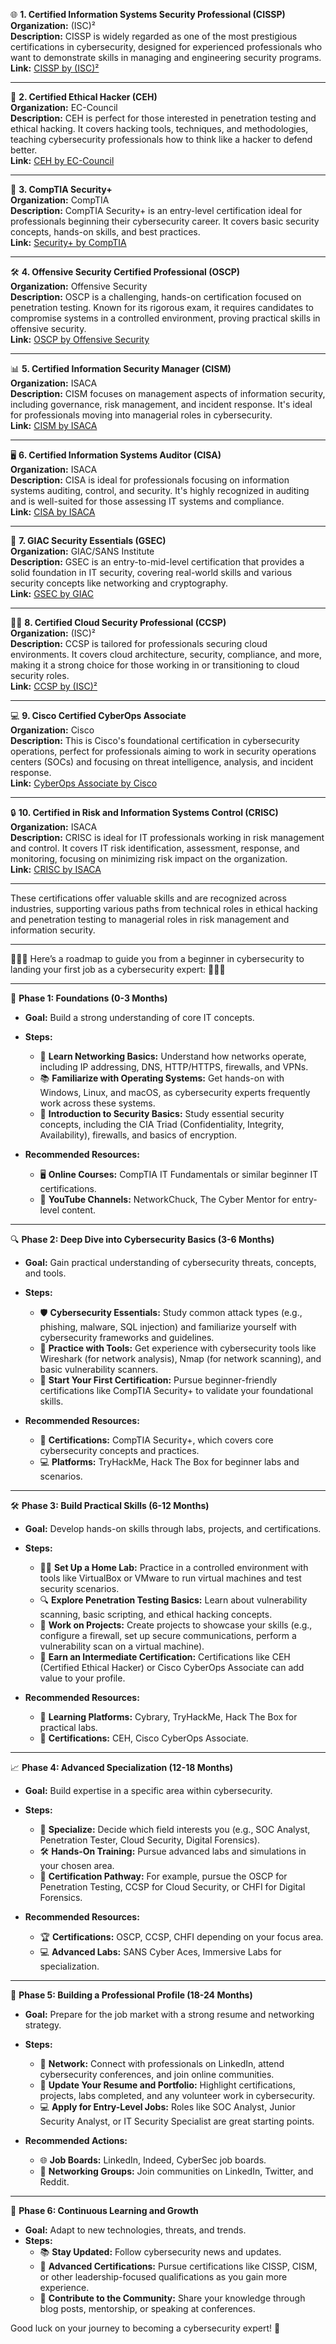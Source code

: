 🌐 **1. Certified Information Systems Security Professional (CISSP)**  
**Organization:** (ISC)²  
**Description:** CISSP is widely regarded as one of the most prestigious certifications in cybersecurity, designed for experienced professionals who want to demonstrate skills in managing and engineering security programs.  
**Link:** [CISSP by (ISC)²](https://www.isc2.org/Certifications/CISSP)

---

🔐 **2. Certified Ethical Hacker (CEH)**  
**Organization:** EC-Council  
**Description:** CEH is perfect for those interested in penetration testing and ethical hacking. It covers hacking tools, techniques, and methodologies, teaching cybersecurity professionals how to think like a hacker to defend better.  
**Link:** [CEH by EC-Council](https://www.eccouncil.org/programs/certified-ethical-hacker-ceh/)

---

💼 **3. CompTIA Security+**  
**Organization:** CompTIA  
**Description:** CompTIA Security+ is an entry-level certification ideal for professionals beginning their cybersecurity career. It covers basic security concepts, hands-on skills, and best practices.  
**Link:** [Security+ by CompTIA](https://www.comptia.org/certifications/security)

---

🛠 **4. Offensive Security Certified Professional (OSCP)**  
**Organization:** Offensive Security  
**Description:** OSCP is a challenging, hands-on certification focused on penetration testing. Known for its rigorous exam, it requires candidates to compromise systems in a controlled environment, proving practical skills in offensive security.  
**Link:** [OSCP by Offensive Security](https://www.offensive-security.com/pwk-oscp/)

---

📊 **5. Certified Information Security Manager (CISM)**  
**Organization:** ISACA  
**Description:** CISM focuses on management aspects of information security, including governance, risk management, and incident response. It's ideal for professionals moving into managerial roles in cybersecurity.  
**Link:** [CISM by ISACA](https://www.isaca.org/credentialing/cism)

---

🖥 **6. Certified Information Systems Auditor (CISA)**  
**Organization:** ISACA  
**Description:** CISA is ideal for professionals focusing on information systems auditing, control, and security. It's highly recognized in auditing and is well-suited for those assessing IT systems and compliance.  
**Link:** [CISA by ISACA](https://www.isaca.org/credentialing/cisa)

---

📱 **7. GIAC Security Essentials (GSEC)**  
**Organization:** GIAC/SANS Institute  
**Description:** GSEC is an entry-to-mid-level certification that provides a solid foundation in IT security, covering real-world skills and various security concepts like networking and cryptography.  
**Link:** [GSEC by GIAC](https://www.giac.org/certifications/security-essentials-gsec)

---

👨‍💼 **8. Certified Cloud Security Professional (CCSP)**  
**Organization:** (ISC)²  
**Description:** CCSP is tailored for professionals securing cloud environments. It covers cloud architecture, security, compliance, and more, making it a strong choice for those working in or transitioning to cloud security roles.  
**Link:** [CCSP by (ISC)²](https://www.isc2.org/Certifications/CCSP)

---

💻 **9. Cisco Certified CyberOps Associate**  
**Organization:** Cisco  
**Description:** This is Cisco's foundational certification in cybersecurity operations, perfect for professionals aiming to work in security operations centers (SOCs) and focusing on threat intelligence, analysis, and incident response.  
**Link:** [CyberOps Associate by Cisco](https://www.cisco.com/c/en/us/training-events/training-certifications/certifications/associate/cyberops-associate.html)

---

🔒 **10. Certified in Risk and Information Systems Control (CRISC)**  
**Organization:** ISACA  
**Description:** CRISC is ideal for IT professionals working in risk management and control. It covers IT risk identification, assessment, response, and monitoring, focusing on minimizing risk impact on the organization.  
**Link:** [CRISC by ISACA](https://www.isaca.org/credentialing/crisc)

---

These certifications offer valuable skills and are recognized across industries, supporting various paths from technical roles in ethical hacking and penetration testing to managerial roles in risk management and information security.

---
🌟🌟🌟 Here’s a roadmap to guide you from a beginner in cybersecurity to landing your first job as a cybersecurity expert: 🌟🌟🌟

---

🌱 **Phase 1: Foundations (0-3 Months)**  
   - **Goal:** Build a strong understanding of core IT concepts.
   - **Steps:**
     - 📘 **Learn Networking Basics:** Understand how networks operate, including IP addressing, DNS, HTTP/HTTPS, firewalls, and VPNs.
     - 📚 **Familiarize with Operating Systems:** Get hands-on with Windows, Linux, and macOS, as cybersecurity experts frequently work across these systems.
     - 🔐 **Introduction to Security Basics:** Study essential security concepts, including the CIA Triad (Confidentiality, Integrity, Availability), firewalls, and basics of encryption.

   - **Recommended Resources:**
     - 🖥 **Online Courses:** CompTIA IT Fundamentals or similar beginner IT certifications.
     - 🎥 **YouTube Channels:** NetworkChuck, The Cyber Mentor for entry-level content.

---

🔍 **Phase 2: Deep Dive into Cybersecurity Basics (3-6 Months)**  
   - **Goal:** Gain practical understanding of cybersecurity threats, concepts, and tools.
   - **Steps:**
     - 🛡 **Cybersecurity Essentials:** Study common attack types (e.g., phishing, malware, SQL injection) and familiarize yourself with cybersecurity frameworks and guidelines.
     - 🧰 **Practice with Tools:** Get experience with cybersecurity tools like Wireshark (for network analysis), Nmap (for network scanning), and basic vulnerability scanners.
     - 📜 **Start Your First Certification:** Pursue beginner-friendly certifications like CompTIA Security+ to validate your foundational skills.

   - **Recommended Resources:**
     - 📘 **Certifications:** CompTIA Security+, which covers core cybersecurity concepts and practices.
     - 💻 **Platforms:** TryHackMe, Hack The Box for beginner labs and scenarios.

---

🛠 **Phase 3: Build Practical Skills (6-12 Months)**  
   - **Goal:** Develop hands-on skills through labs, projects, and certifications.
   - **Steps:**
     - 👨‍💻 **Set Up a Home Lab:** Practice in a controlled environment with tools like VirtualBox or VMware to run virtual machines and test security scenarios.
     - 🔍 **Explore Penetration Testing Basics:** Learn about vulnerability scanning, basic scripting, and ethical hacking concepts.
     - 💼 **Work on Projects:** Create projects to showcase your skills (e.g., configure a firewall, set up secure communications, perform a vulnerability scan on a virtual machine).
     - 📜 **Earn an Intermediate Certification:** Certifications like CEH (Certified Ethical Hacker) or Cisco CyberOps Associate can add value to your profile.

   - **Recommended Resources:**
     - 🔗 **Learning Platforms:** Cybrary, TryHackMe, Hack The Box for practical labs.
     - 📘 **Certifications:** CEH, Cisco CyberOps Associate.

---

📈 **Phase 4: Advanced Specialization (12-18 Months)**  
   - **Goal:** Build expertise in a specific area within cybersecurity.
   - **Steps:**
     - 🔧 **Specialize:** Decide which field interests you (e.g., SOC Analyst, Penetration Tester, Cloud Security, Digital Forensics).
     - 🛠 **Hands-On Training:** Pursue advanced labs and simulations in your chosen area.
     - 📜 **Certification Pathway:** For example, pursue the OSCP for Penetration Testing, CCSP for Cloud Security, or CHFI for Digital Forensics.

   - **Recommended Resources:**
     - 🏆 **Certifications:** OSCP, CCSP, CHFI depending on your focus area.
     - 💻 **Advanced Labs:** SANS Cyber Aces, Immersive Labs for specialization.

---

📝 **Phase 5: Building a Professional Profile (18-24 Months)**  
   - **Goal:** Prepare for the job market with a strong resume and networking strategy.
   - **Steps:**
     - 👥 **Network:** Connect with professionals on LinkedIn, attend cybersecurity conferences, and join online communities.
     - 💼 **Update Your Resume and Portfolio:** Highlight certifications, projects, labs completed, and any volunteer work in cybersecurity.
     - 💻 **Apply for Entry-Level Jobs:** Roles like SOC Analyst, Junior Security Analyst, or IT Security Specialist are great starting points.

   - **Recommended Actions:**
     - 🌐 **Job Boards:** LinkedIn, Indeed, CyberSec job boards.
     - 💬 **Networking Groups:** Join communities on LinkedIn, Twitter, and Reddit.

---

🎯 **Phase 6: Continuous Learning and Growth**  
   - **Goal:** Adapt to new technologies, threats, and trends.
   - **Steps:**
     - 📚 **Stay Updated:** Follow cybersecurity news and updates.
     - 🏅 **Advanced Certifications:** Pursue certifications like CISSP, CISM, or other leadership-focused qualifications as you gain more experience.
     - 🚀 **Contribute to the Community:** Share your knowledge through blog posts, mentorship, or speaking at conferences.

Good luck on your journey to becoming a cybersecurity expert! 🌟
